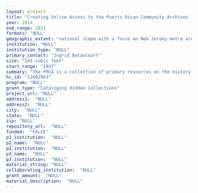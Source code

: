 ```yaml
--- 
layout: project 
title: "Creating Online Access to the Puerto Rican Community Archives [PRCA]"
year: 2014
end_range: 2011
formats: "NULL"
geographic_extant: "national scope with a focus on New Jersey metro area"
institution: "NULL"
institution_type: "NULL"
primary_contact: "Ingrid Betancourt"
size: "141 cubic feet"
start_range: "1937"
summary: "The PRCA is a collection of primary resources on the history and culture of the Puerto Rican Diaspora in New Jersey. Since the establishment of the archive ten years ago, 45 collections of personal papers and organizational records have been accessioned, but remain virtually hidden from scholars. This project will create multiple points of access to 15 collections through processing, describing, and cataloging them. There are 53 million Latinos in the US, Puerto Ricans are the second largest group, yet there is a dearth of accessible primary resources on the community. This project will catalog 15 collections to make more resources about the Diaspora accessible and create a template for future cataloging of this community's records."
hc_id: "11602963"
program: "NULL"
grant_type: "Cataloging Hidden Collections"
project_url: "NULL"
address1:  "NULL"
address2:  "NULL"
city:  "NULL"
state:  "NULL"
zip: "NULL"
repository_url:  "NULL"
funded:  "FALSE"
p1_institution:  "NULL"
p2_name:  "NULL"
p2_institution:  "NULL"
p3_name:  "NULL"
p3_institution:  "NULL"
material_string: "NULL"
collaborating_institution:  "NULL"
grant_amount:  "NULL"
material_description:  "NULL"
---
```


